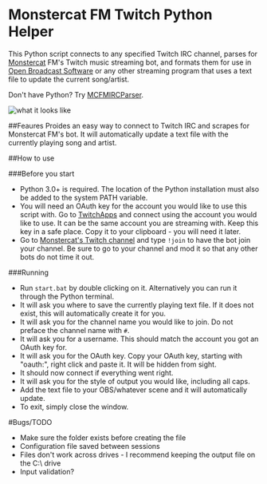 # Monstercat FM Twitch Python Helper
This Python script connects to any specified Twitch IRC channel, parses for [Monstercat](http://twitch.tv/monstercat) FM's Twitch music streaming bot, and formats them for use in [Open Broadcast Software](http://obsproject.org) or any other streaming program that uses a text file to update the current song/artist.

Don't have Python? Try [MCFMIRCParser](http://github.com/thinkaliker/mcfmircparser).

![what it looks like](http://i.imgur.com/RFYkmie.png)

##Feaures
Proides an easy way to connect to Twitch IRC and scrapes for Monstercat FM's bot. It will automatically update a text file with the currently playing song and artist.

##How to use

###Before you start
- Python 3.0+ is required. The location of the Python installation must also be added to the system PATH variable.
- You will need an OAuth key for the account you would like to use this script with. Go to [TwitchApps](http://twitchapps.com/tmi) and connect using the account you would like to use. It can be the same account you are streaming with. Keep this key in a safe place. Copy it to your clipboard - you will need it later.
- Go to [Monstercat's Twitch channel](http://twitch.tv/monstercat) and type `!join` to have the bot join your channel. Be sure to go to your channel and mod it so that any other bots do not time it out.

###Running
- Run `start.bat` by double clicking on it. Alternatively you can run it through the Python terminal.
- It will ask you where to save the currently playing text file. If it does not exist, this will automatically create it for you.
- It will ask you for the channel name you would like to join. Do not preface the channel name with `#`.
- It will ask you for a username. This should match the account you got an OAuth key for.
- It will ask you for the OAuth key. Copy your OAuth key, starting with "oauth:", right click and paste it. It will be hidden from sight.
- It should now connect if everything went right.
- It will ask you for the style of output you would like, including all caps.
- Add the text file to your OBS/whatever scene and it will automatically update.
- To exit, simply close the window.

#Bugs/TODO
- Make sure the folder exists before creating the file
- Configuration file saved between sessions
- Files don't work across drives - I recommend keeping the output file on the C:\ drive
- Input validation?
